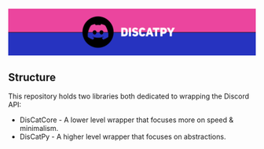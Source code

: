 ![DisCatPy Banner](./assets/banner.png)

## Structure

This repository holds two libraries both dedicated to wrapping the Discord API:

- DisCatCore - A lower level wrapper that focuses more on speed & minimalism.
- DisCatPy - A higher level wrapper that focuses on abstractions.

